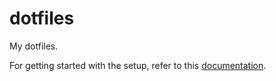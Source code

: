 # dotfiles
My dotfiles.

For getting started with the setup, refer to this [documentation](GETTING_STARTED.md).